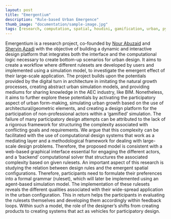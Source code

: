 ```yaml
---
layout: post
title: "Emergentium"
description: "Rule-based Urban Emergence"
thumb_image: "documentation/sample-image.jpg"
tags: [research, computation, spatial, houdini, gamification, urban, python]
---
```


Emergentium is a research project, co-founded by [Nour Abuzaid](https://indd.adobe.com/view/33e5a7fb-7ba8-49f1-9109-91e317d48728) and [Shervin Azadi](https://shervinazadi.com/) with the objective of building a dynamic and interactive design platform that integrates both the interface and the computational logic necessary to create bottom-up scenarios for urban design. It aims to create a workflow where different rulesets are developed by users and implemented using a simulation model, to investigate the emergent effect of their large-scale application.
The project builds upon the potentials provided by the digital turn in architecture in imitating the natural growth processes, creating abstract urban simulation models, and providing mediums for sharing knowledge in the AEC industry, like BIM. Nonetheless, it aims to further explore these potentials by activating the participatory aspect of urban form-making, simulating urban growth based on the use of architectural/geometric elements, and creating a design platform for the participation of non-professional actors within a ‘gamified’ simulation.
The failure of many participatory design attempts can be attributed to the lack of a rigorous framework for structuring the complexity associated with conflicting goals and requirements. We argue that this complexity can be facilitated with the use of computational design systems that work as a mediating layer and a methodological framework for dealing with large-scale design problems. Therefore, the proposed model is consistent with a web-based graphical interface essential for engaging the different actors, and a ‘backend’ computational solver that structures the associated complexity based on given rulesets.
An important aspect of this research is studying the relation between design rules and the emergent spatial configurations. Therefore, participants need to formulate their preferences into a formal grammar (ruleset), which will later be implemented using an agent-based simulation model. The implementation of these rulesets reveals the different qualities associated with their wide-spread application in the urban configuration. This in return helps the participants in evaluating the rulesets themselves and developing them accordingly within feedback loops. Within such a model, the role of the designer’s shifts from creating products to creating systems that act as vehicles for participatory design.
